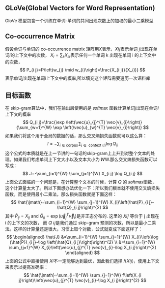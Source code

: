## GLoVe(Global Vectors for Word Representation)

GloVe 模型包含一个训练在单词-单词的共同出现次数上的加权的最小二乘模型

## Co-occurrence Matrix

假设单词与单词的 co-occurrence matrix 矩阵用$X$表示，𝑋𝑖𝑗表示单词 𝑗出现在单词$i$的上下文中的次数， $X_{i}=\sum_{k} X_{i k}$表示任何一个单词 k 出现在单词 i 的上下文中的次数，
$$
P_{i j}=P\left(w_{j} \mid w_{i}\right)=\frac{X_{i j}}{X_{i}}
$$
表示单词$j$出现在单词$i$上下文中的概率,所以填充这个矩阵需要遍历一次语料库

## 目标函数

在 skip-gram算法中，我们在输出层使用的是 𝑠𝑜𝑓𝑡𝑚𝑎𝑥 函数计算单词$j$出现在单词$i$上下文的概率
$$
Q_{i j}=\frac{\exp \left(\vec{u}_{j}^{T} \vec{v}_{i}\right)}{\sum_{w=1}^{W} \exp \left(\vec{u}_{w}^{T} \vec{v}_{i}\right)}
$$
如果我们将这个用于全局的数据的话，那么交叉熵损失函数就可以这么算：
$$
I=-\sum_{i \in \operatorname{corpus}} \sum_{j \in \text { context }(i)} \log Q_{i j}
$$
这个公式的本质就是在上一节讲的一句话的skip-gram上上升到对整个文本的处理。如果我们考虑单词上下文大小以及文本大小为 𝑊W.那么交叉熵损失函数可以写成：
$$
J=-\sum_{i=1}^{W} \sum_{j=1}^{W} X_{i j} \log Q_{i j}
$$
上面公式面临的一个问题是，在计算整个文本的时候，计算 𝑄 的 𝑠𝑜𝑓𝑡𝑚𝑎𝑥函数，这个计算量太大了。所以下面想办法优化一下：所以我们根本就不使用交叉熵损失函数，而是使用最小二乘法，那么损失函数就是下面这样：
$$
\hat{\jmath}=\sum_{i=1}^{W} \sum_{j=1}^{W} X_{i}\left(\hat{P}_{i j}-\hat{Q}_{i j}\right)^{2}
$$
其中 $\hat{P}_{i j}=X_{i j}$ and $\hat{Q}_{i j}=\exp \left(\vec{u}_{j}^{T} \vec{v}_{i}\right)$是非正态分布的. 这里的 𝑋𝑖𝑗 等价于 j 出现在 i 的上下文的次数， 而 𝑄̂ 𝑖𝑗是我们通过 skip-gram 预测的次数，所以是最小二乘法。这样的计算量还是很大，习惯上取个对数，公式就变成下面这样了：
$$
\begin{aligned}
\hat{J} &=\sum_{i=1}^{W} \sum_{j=1}^{W} X_{i}\left(\log (\hat{P})_{i j}-\log \left(\hat{Q}_{i j}\right)\right)^{2} \\
&=\sum_{i=1}^{W} \sum_{j=1}^{W} X_{i}\left(\vec{u}_{j}^{T} \vec{v}_{i}-\log X_{i j}\right)^{2}
\end{aligned}
$$
上面的公式中直接使用 𝑋𝑖不一定能够达到最优，因此我们选择 𝑓(𝑋𝑖𝑗)，使用上下文来表示以提高准确率：
$$
\hat{\jmath}=\sum_{i=1}^{W} \sum_{j=1}^{W} f\left(X_{i j}\right)\left(\vec{u}_{j}^{T} \vec{v}_{i}-\log X_{i j}\right)^{2}
$$
